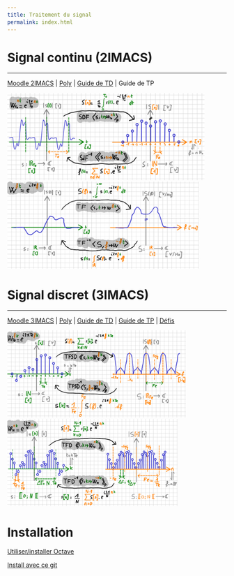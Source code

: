 ```yaml
---
title: Traitement du signal
permalink: index.html
---
```



# Signal continu (2IMACS)
---


[Moodle 2IMACS](https://moodle.insa-toulouse.fr/course/view.php?id=708) | [Poly](https://moodle.insa-toulouse.fr/mod/resource/view.php?id=24741) | [Guide de TD](guide_td) | Guide de TP

<img src="../discret/poly/dessins/sdf.png" alt="Séries de Fourier" height="200"/> <img src="../discret/poly/dessins/tf.png" alt="Séries de Fourier" height="200"/>

# Signal discret (3IMACS)
---

[Moodle 3IMACS](https://moodle.insa-toulouse.fr/course/view.php?id=997) | [Poly](poly_discret.pdf) | [Guide de TD](https://github.com/balaise31/Signal/tree/master/discret/td) | [Guide de TP](https://github.com/balaise31/Signal/tree/master/discret/tp) | [Défis](https://github.com/balaise31/Signal/tree/master/discret/defis)

<img src="../discret/poly/dessins/tfsd.png" alt="Séries de Fourier" height="200"/> <img src="../discret/poly/dessins/tfd.png" alt="Séries de Fourier" height="200"/>

# Installation

[Utiliser/installer Octave](../continu/tds/intro_octave.ipynb)

[Install avec ce git](../installation/README.md)